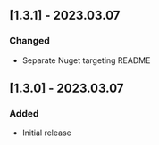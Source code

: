 ## [1.3.1] - 2023.03.07

### Changed

- Separate Nuget targeting README 

## [1.3.0] - 2023.03.07

### Added

- Initial release